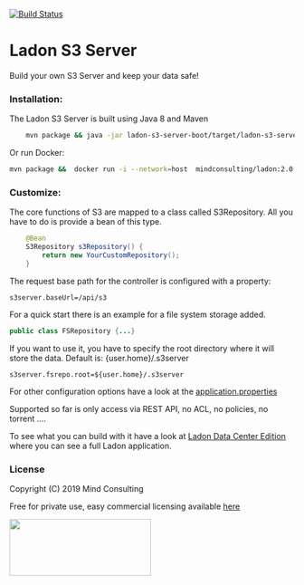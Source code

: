 [![Build Status](https://travis-ci.org/mindmill/ladon-s3-server.svg?branch=master)](https://travis-ci.org/mindmill/ladon-s3-server)

# Ladon S3 Server
Build your own S3 Server and keep your data safe! 

### Installation:
The Ladon S3 Server is built using Java 8 and Maven
```bash
    mvn package && java -jar ladon-s3-server-boot/target/ladon-s3-server-boot-2.0.0.jar
```
Or run Docker:
```bash
mvn package &&  docker run -i --network=host  mindconsulting/ladon:2.0.0
```
### Customize:
The core functions of S3 are mapped to a class called S3Repository.
All you have to do is provide a bean of this type.
```java
    @Bean
    S3Repository s3Repository() {
        return new YourCustomRepository();
    }

```

The request base path for the controller is configured with a property:
```properties
s3server.baseUrl=/api/s3
```
For a quick start there is an example for a file system storage added.
```java
public class FSRepository {...}
```
If you want to use it, you have to specify the root directory where it will store the data.
Default is: {user.home}/.s3server

```properties
s3server.fsrepo.root=${user.home}/.s3server
```
For other configuration options have a look at the [application.properties](./ladon-s3-server-boot/src/main/resources/application.properties ) 

Supported so far is only access via REST API, no ACL, no policies, no torrent ....

To see what you can build with it have a look at  [Ladon Data Center Edition](https://github.com/mindmill/ladon-data-center-edition) where you can see a full Ladon application. 
### License
Copyright (C) 2019 Mind Consulting

Free for private use, easy commercial licensing available [here](https://elopage.com/s/mind/ladon-s3-server/payment?locale=en)

<a href="https://ladon.org/"><img src="https://ladon.org/img/logo_no_bg.png" height="100" width="250" ></a>

